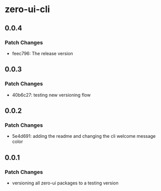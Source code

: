 # zero-ui-cli

## 0.0.4

### Patch Changes

- feec796: The release version

## 0.0.3

### Patch Changes

- 40b6c27: testing new versioning flow

## 0.0.2

### Patch Changes

- 5e4d691: adding the readme and changing the cli welcome message color

## 0.0.1

### Patch Changes

- versioning all zero-ui packages to a testing version
